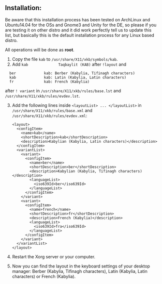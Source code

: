 Installation:
-------------
Be aware that this installation process has been tested on ArchLinux and Ubuntu14.04 for the OSs and Gnome3 and Unity for the DE, so please if you are testing it on other distro and it did work perfectly tell us to update this list, but basically this is the default installation process for any Linux based distro.

All operations will be done as **root**.

1.  Copy the file `kab` to `/usr/share/X11/xkb/symbols/kab`.
2.  Add `kab              Taqbaylit (KAB)` after `!layout` and 
```
  ber             kab: Berber (Kabylia, Tifinagh characters)
  kab             kab: Latin (Kabylia, Latin characters)
  fr              kab: French (Kabylia)
```
after `! variant` in `/usr/share/X11/xkb/rules/base.lst` and `/usr/share/X11/xkb/rules/evdev.lst`.

3.  Add the following lines inside `<layoutList> ... </layoutList>` in `/usr/share/X11/xkb/rules/base.xml` and `/usr/share/X11/xkb/rules/evdev.xml`:

    ```
    <layout>
      <configItem>
        <name>kab</name>
        <shortDescription>kab</shortDescription>
        <description>Kabylian (Kabylia, Latin characters)</description>
      </configItem>
      <variantList>
        <variant>
          <configItem>
            <name>ber</name>
            <shortDescription>ber</shortDescription>
            <description>Kabylian (Kabylia, Tifinagh characters)</description>
            <languageList>
              <iso639Id>ber</iso639Id>
            </languageList>
          </configItem>
        </variant>
        <variant>
          <configItem>
            <name>french</name>
            <shortDescription>fr</shortDescription>
            <description>French (Kabylia)</description>
            <languageList>
              <iso639Id>fra</iso639Id>
            </languageList>
          </configItem>
        </variant>
      </variantList>
    </layout>
    ```
4.  Restart the Xorg server or your computer.
5.  Now you can find the layout in the keyboard settings of your desktop manager: 
Berber (Kabylia, Tifinagh characters), Latin (Kabylia, Latin characters) or French (Kabylia).
